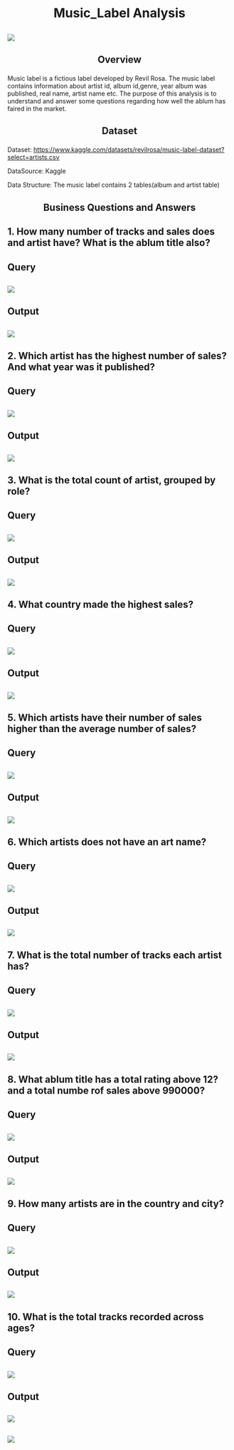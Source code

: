 # <p align="center" style="margin-top: 0px;"> Music_Label Analysis
![](music_disk.jpg)
--- 

## <p align="center" style="margin-top: 0px;">  Overview
Music label is a fictious label developed by Revil Rosa. The music label contains information about artist id, album id,genre, year album was published, real name, artist name etc.
The purpose of this analysis is to understand and answer some questions regarding how well the ablum has faired in the market.

## <p align="center" style="margin-top: 0px;"> Dataset
Dataset: https://www.kaggle.com/datasets/revilrosa/music-label-dataset?select=artists.csv

DataSource: Kaggle

Data Structure: The music label contains 2 tables(album and artist table)

## <p align="center" style="margin-top: 0px;"> Business Questions and Answers
## 1. How many number of tracks and sales does and artist have? What is the ablum title also?
## Query
![](Q1_Query.png)
---

## Output
![](Q1_output.png)
---

## 2. Which artist has the highest number of sales? And what year was it published?
## Query
![](Q2_query.png)
---

## Output
![](Q2_output.png)
---

## 3. What is the total count of artist, grouped by role?
## Query
![](Q3_query.png)
---

## Output
![](Q3_output.png)
---

## 4. What country made the highest sales?
## Query
![](Q4_query.png)
---

## Output
![](q4_output.png)
---

## 5. Which artists have their number of sales higher than the average number of sales?
## Query
![](Q5_query.png)
---

## Output
![](Q5_output.png)
---

## 6. Which artists does not have an art name?
## Query
![](Q6_query.png)
---

## Output
![](Q6_output.png)
---

## 7. What is the total number of tracks each artist has?
## Query
![](Q7_query.png)
---

## Output
![](Q7_output.png)
---

## 8. What ablum title has a total rating above 12? and a total numbe rof sales above 990000?
## Query
![](Q8_query.png)
---

## Output
![](Q8_output.png)
---

## 9. How many artists are in the country and city?
## Query
![](Q9_query.png)
---

## Output
![](Q9_output.png)
---

## 10. What is the total tracks recorded across ages?
## Query
![](Q10_query.png)
---

## Output
![](Q10_output.png)
---

![](thank_you_music.jpg)
---








   

